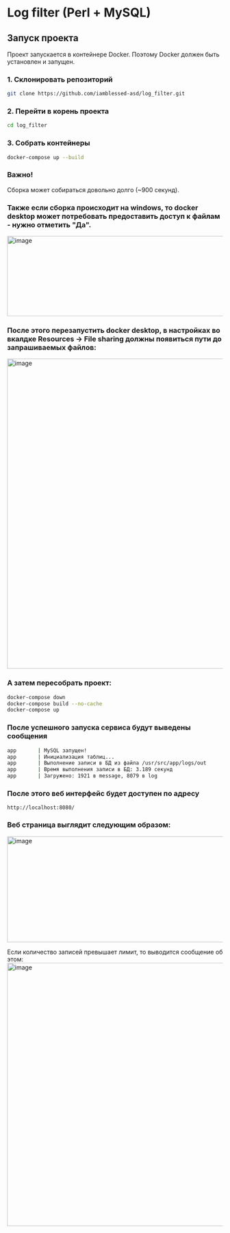 # Log filter (Perl + MySQL)

## Запуск проекта

Проект запускается в контейнере Docker. Поэтому Docker должен быть установлен и запущен.

### 1. Склонировать репозиторий
```bash
git clone https://github.com/iamblessed-asd/log_filter.git
```

### 2. Перейти в корень проекта
```bash
cd log_filter
```

### 3. Собрать контейнеры
```bash
docker-compose up --build
```
### Важно!
Сборка может собираться довольно долго (~900 секунд).

### Также если сборка происходит на windows, то docker desktop может потребовать предоставить доступ к файлам - нужно отметить "Да".
<img width="640" height="187" alt="image" src="https://github.com/user-attachments/assets/9a2f3358-d4aa-4849-bf76-0de71c6ba1f9" />

### После этого перезапустить docker desktop, в настройках во вкалдке Resources -> File sharing должны появиться пути до запрашиваемых файлов:
<img width="1288" height="723" alt="image" src="https://github.com/user-attachments/assets/79035e1c-32cb-465c-bacb-7ec98f2c8c06" />


### А затем пересобрать проект:

```bash
docker-compose down
docker-compose build --no-cache
docker-compose up
```

### После успешного запуска сервиса будут выведены сообщения
```bash
app       | MySQL запущен!
app       | Инициализация таблиц...
app       | Выполнение записи в БД из файла /usr/src/app/logs/out
app       | Время выполнения записи в БД: 3.189 секунд
app       | Загружено: 1921 в message, 8079 в log
```

### После этого веб интерфейс будет доступен по адресу
```
http://localhost:8080/
```

### Веб страница выглядит следующим образом:
<img width="860" height="247" alt="image" src="https://github.com/user-attachments/assets/f987b325-38a5-4ba6-b5c6-fe752c93b472" />

Если количество записей превышает лимит, то выводится сообщение об этом:
<img width="1285" height="614" alt="image" src="https://github.com/user-attachments/assets/e5f7bab4-808e-483b-8f00-e25f1b91ed0c" />

